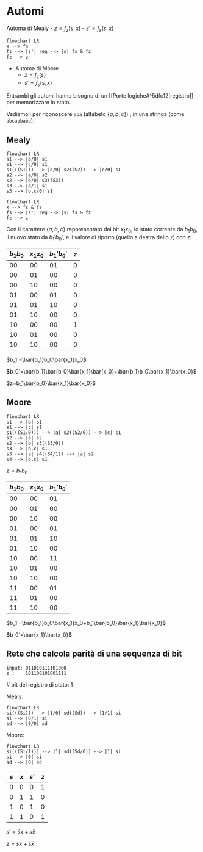 # Automi

Automa di Mealy
	- $z=f_z(s,x)$
	- $s'=f_s(s,x)$

```mermaid
flowchart LR
x --> fs
fs --> |s'| reg --> |s| fs & fz
fz --> z
```

- Automa di Moore
	- $z=f_z(s)$
	- $s'=f_s(s,x)$

Entrambi gli automi hanno bisogno di un [[Porte logiche#^5dfc12|registro]] per memorizzare lo stato.

Vediamoli per riconoscere `aba` (alfabeto $\{a,b,c\}$) , in una stringa (come `abcabbaba`).

## Mealy

```mermaid
flowchart LR
s1 --> |b/0| s1
s1 --> |c/0| s1
s1(((S1))) --> |a/0| s2((S2)) --> |c/0| s1
s2 --> |a/0| s2
s2 --> |b/0| s3((S3))
s3 --> |a/1| s1
s3 --> |b,c/0| s1
```

```mermaid
flowchart LR
x --> fs & fz
fs --> |s'| reg --> |s| fs & fz
fz --> z
```

Con il carattere $\{a,b,c\}$ rappresentato dai bit $x_1x_0$, lo stato corrente da $b_1b_0$, il nuovo stato da $b_1'b_0'$, e il valore di riporto (quello a destra dello `/`) con $z$:

| $b_1b_0$ | $x_1x_0$ | $b_1'b_0'$ | $z$ |
| -------- | -------- | ---------- | --- |
| 00       | 00       | 01         | 0   |
| 00       | 01       | 00         | 0   |
| 00       | 10       | 00         | 0   |
| 01       | 00       | 01         | 0   |
| 01       | 01       | 10         | 0   |
| 01       | 10       | 00         | 0   |
| 10       | 00       | 00         | 1   | 
| 10       | 01       | 00         | 0   |
| 10       | 10       | 00         | 0   |

$b_1'=\bar{b_1}b_0\bar{x_1}x_0$

$b_0'=\bar{b_1}\bar{b_0}\bar{x_1}\bar{x_0}+\bar{b_1}b_0\bar{x_1}\bar{x_0}$

$z=b_1\bar{b_0}\bar{x_1}\bar{x_0}$


## Moore

```mermaid
flowchart LR
s1 --> |b| s1
s1 --> |c| s1
s1(((S1/0))) --> |a| s2((S2/0)) --> |c| s1
s2 --> |a| s2
s2 --> |b| s3((S3/0))
s3 --> |b,c| s1
s3 --> |a| s4((S4/1)) --> |a| s2
s4 --> |b,c| s1
```

$z=b_1b_0$

| $b_1b_0$ | $x_1x_0$ | $b_1'b_0'$ |
| -------- | -------- | ---------- |
| 00       | 00       | 01         |
| 00       | 01       | 00         |
| 00       | 10       | 00         |
| 01       | 00       | 01         |
| 01       | 01       | 10         |
| 01       | 10       | 00         |
| 10       | 00       | 11         |
| 10       | 01       | 00         |
| 10       | 10       | 00         |
| 11       | 00       | 01         |
| 11       | 01       | 00         |
| 11       | 10       | 00         |

$b_1'=\bar{b_1}b_0\bar{x_1}x_0+b_1\bar{b_0}\bar{x_1}\bar{x_0}$

$b_0'=\bar{x_1}\bar{x_0}$

## Rete che calcola parità di una sequenza di bit

```
input: 011010111101000
z_:    101100101001111
```

\# bit del registro di stato: 1

Mealy:

```mermaid
flowchart LR
si(((Si))) --> |1/0| sd((Sd)) --> |1/1| si
si --> |0/1| si
sd --> |0/0| sd
```

Moore:

```mermaid
flowchart LR
si(((Si/1))) --> |1| sd((Sd/0)) --> |1| si
si --> |0| si
sd --> |0| sd
```


| $s$ | $x$ | $s'$ | $z$ |
| --- | --- | ---- | --- |
| 0   | 0   | 0    | 1   |
| 0   | 1   | 1    | 0   |
| 1   | 0   | 1    | 0   |
| 1   | 1   | 0    | 1   | 

$s'=\bar{s}x+s\bar{x}$

$z=sx+\bar{s}\bar{x}$
